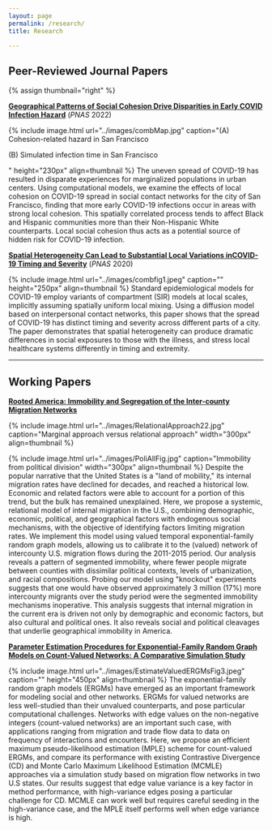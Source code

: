 ```yaml
---
layout: page
permalink: /research/
title: Research

---
```


## Peer-Reviewed Journal Papers

{% assign thumbnail="right" %}

<p><strong><a href="https://doi.org/10.1073/pnas.2121675119"> Geographical Patterns of Social Cohesion Drive Disparities in Early COVID Infection Hazard</a></strong> (<em>PNAS</em> 2022)</p>
{% include image.html url="../images/combMap.jpg" caption="(A) Cohesion-related hazard in San Francisco <p>(B) Simulated infection time in San Francisco</p>" height="230px" align=thumbnail %}
The uneven spread of COVID-19 has resulted in disparate experiences for marginalized populations in urban centers. Using computational models, we examine the effects of local cohesion on COVID-19 spread in social contact networks for the city of San Francisco, finding that more early COVID-19 infections occur in areas with strong local cohesion. This spatially correlated process tends to affect Black and Hispanic communities more than their Non-Hispanic White counterparts. Local social cohesion thus acts as a potential source of hidden risk for COVID-19 infection.

<p><strong><a href="https://doi.org/10.1073/pnas.2011656117"> Spatial Heterogeneity Can Lead to Substantial Local Variations inCOVID-19 Timing and Severity</a></strong> (<em>PNAS</em> 2020)</p>

{% include image.html url="../images/combfig1.jpeg" caption="" height="250px" align=thumbnail %}
Standard epidemiological models for COVID-19 employ variants of compartment (SIR) models at local scales, implicitly assuming spatially uniform local mixing. Using a diffusion model based on interpersonal contact networks, this paper shows that the spread of COVID-19 has distinct timing and severity across different parts of a city. The paper demonstrates that spatial heterogeneity can produce dramatic differences in social exposures to those with the illness, and stress local healthcare systems differently in timing and extremity. <br>

---

## Working Papers

<p><strong><a href="https://arxiv.org/abs/2205.02347"> Rooted America: Immobility and Segregation of the Inter-county Migration Networks</a></strong></p>

{% include image.html url="../images/RelationalApproach22.jpg" caption="Marginal approach versus relational approach" width="300px" align=thumbnail %}

{% include image.html url="../images/PoliAllFig.jpg" caption="Immobility from political division" width="300px" align=thumbnail %}
Despite the popular narrative that the United States is a "land of mobility," its internal migration rates have declined for decades, and reached a historical low. Economic and related factors were able to account for a portion of this trend, but the bulk has remained unexplained. Here, we propose a systemic, relational model of internal migration in the U.S., combining demographic, economic, political, and geographical factors with endogenous social mechanisms, with the objective of identifying factors limiting migration rates. We implement this model using valued temporal exponential-family random graph models, allowing us to calibrate it to the (valued) network of intercounty U.S. migration flows during the 2011-2015 period. Our analysis reveals a pattern of segmented immobility, where fewer people migrate between counties with dissimilar political contexts, levels of urbanization, and racial compositions. Probing our model using "knockout" experiments suggests that one would have observed approximately 3 million (17%) more intercounty migrants over the study period were the segmented immobility mechanisms inoperative. This analysis suggests that internal migration in the current era is driven not only by demographic and economic factors, but also cultural and political ones. It also reveals social and political cleavages that underlie geographical immobility in America.

<p><strong><a href="http://arxiv.org/abs/2111.02372"> Parameter Estimation Procedures for Exponential-Family Random Graph Models on Count-Valued Networks: A Comparative Simulation Study</a></strong></p>

{% include image.html url="../images/EstimateValuedERGMsFig3.jpeg" caption="" height="450px" align=thumbnail %}
The exponential-family random graph models (ERGMs) have emerged as an important framework for modeling social and other networks.  ERGMs for valued networks are less well-studied than their unvalued counterparts, and pose particular computational challenges. Networks with edge values on the non-negative integers (count-valued networks) are an important such case, with applications ranging from migration and trade flow data to data on frequency of interactions and encounters. Here, we propose an efficient maximum pseudo-likelihood estimation (MPLE) scheme for count-valued ERGMs, and compare its performance with existing Contrastive Divergence (CD) and Monte Carlo Maximum Likelihood Estimation (MCMLE) approaches via a simulation study based on migration flow networks in two U.S states.  Our results suggest that edge value variance is a key factor in method performance, with high-variance edges posing a particular challenge for CD.  MCMLE can work well but requires careful seeding in the high-variance case, and the MPLE itself performs well when edge variance is high.
